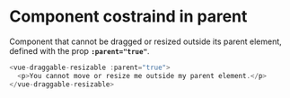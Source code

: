 # Component costraind in parent

Component that cannot be dragged or resized outside its parent element, defined with the prop <b>`:parent="true"`</b>.

~~~js
<vue-draggable-resizable :parent="true">
  <p>You cannot move or resize me outside my parent element.</p>
</vue-draggable-resizable>
~~~